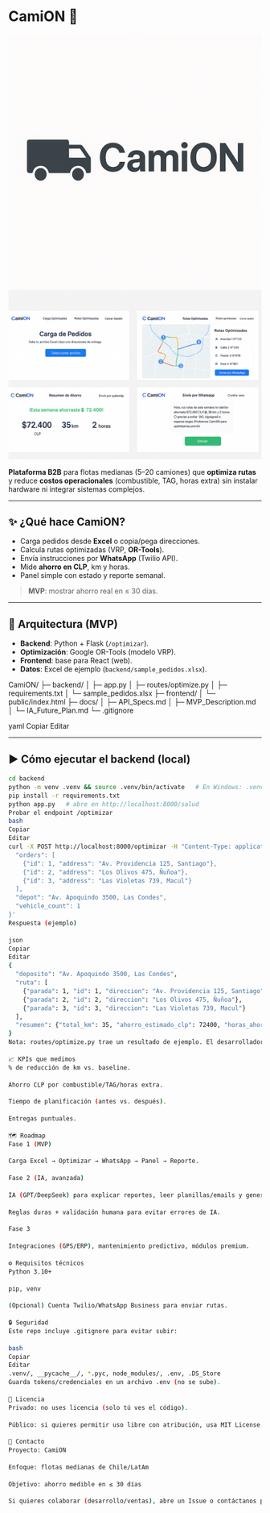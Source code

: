 # CamiON 🚛
![Logo de CamiON](logo.png)
![Mockup del MVP](mockup.png)


**Plataforma B2B** para flotas medianas (5–20 camiones) que **optimiza rutas** y reduce **costos operacionales** (combustible, TAG, horas extra) sin instalar hardware ni integrar sistemas complejos.

---

## ✨ ¿Qué hace CamiON?
- Carga pedidos desde **Excel** o copia/pega direcciones.
- Calcula rutas optimizadas (VRP, **OR-Tools**).
- Envía instrucciones por **WhatsApp** (Twilio API).
- Mide **ahorro en CLP**, km y horas.
- Panel simple con estado y reporte semanal.

> **MVP**: mostrar ahorro real en ≤ 30 días.

---

## 🧱 Arquitectura (MVP)
- **Backend**: Python + Flask (`/optimizar`).
- **Optimización**: Google OR-Tools (modelo VRP).
- **Frontend**: base para React (web).
- **Datos**: Excel de ejemplo (`backend/sample_pedidos.xlsx`).

CamiON/
├─ backend/
│ ├─ app.py
│ ├─ routes/optimize.py
│ ├─ requirements.txt
│ └─ sample_pedidos.xlsx
├─ frontend/
│ └─ public/index.html
├─ docs/
│ ├─ API_Specs.md
│ ├─ MVP_Description.md
│ └─ IA_Future_Plan.md
└─ .gitignore

yaml
Copiar
Editar

---

## ▶️ Cómo ejecutar el backend (local)
```bash
cd backend
python -m venv .venv && source .venv/bin/activate   # En Windows: .venv\Scripts\activate
pip install -r requirements.txt
python app.py   # abre en http://localhost:8000/salud
Probar el endpoint /optimizar
bash
Copiar
Editar
curl -X POST http://localhost:8000/optimizar -H "Content-Type: application/json" -d '{
  "orders": [
    {"id": 1, "address": "Av. Providencia 125, Santiago"},
    {"id": 2, "address": "Los Olivos 475, Ñuñoa"},
    {"id": 3, "address": "Las Violetas 739, Macul"}
  ],
  "depot": "Av. Apoquindo 3500, Las Condes",
  "vehicle_count": 1
}'
Respuesta (ejemplo)

json
Copiar
Editar
{
  "deposito": "Av. Apoquindo 3500, Las Condes",
  "ruta": [
    {"parada": 1, "id": 1, "direccion": "Av. Providencia 125, Santiago"},
    {"parada": 2, "id": 2, "direccion": "Los Olivos 475, Ñuñoa"},
    {"parada": 3, "id": 3, "direccion": "Las Violetas 739, Macul"}
  ],
  "resumen": {"total_km": 35, "ahorro_estimado_clp": 72400, "horas_ahorradas": 2}
}
Nota: routes/optimize.py trae un resultado de ejemplo. El desarrollador debe reemplazarlo por el modelo VRP real con OR-Tools.

📈 KPIs que medimos
% de reducción de km vs. baseline.

Ahorro CLP por combustible/TAG/horas extra.

Tiempo de planificación (antes vs. después).

Entregas puntuales.

🗺️ Roadmap
Fase 1 (MVP)

Carga Excel → Optimizar → WhatsApp → Panel → Reporte.

Fase 2 (IA, avanzada)

IA (GPT/DeepSeek) para explicar reportes, leer planillas/emails y generar mensajes.

Reglas duras + validación humana para evitar errores de IA.

Fase 3

Integraciones (GPS/ERP), mantenimiento predictivo, módulos premium.

⚙️ Requisitos técnicos
Python 3.10+

pip, venv

(Opcional) Cuenta Twilio/WhatsApp Business para enviar rutas.

🔒 Seguridad
Este repo incluye .gitignore para evitar subir:

bash
Copiar
Editar
.venv/, __pycache__/, *.pyc, node_modules/, .env, .DS_Store
Guarda tokens/credenciales en un archivo .env (no se sube).

📄 Licencia
Privado: no uses licencia (solo tú ves el código).

Público: si quieres permitir uso libre con atribución, usa MIT License.

🤝 Contacto
Proyecto: CamiON

Enfoque: flotas medianas de Chile/LatAm

Objetivo: ahorro medible en ≤ 30 días

Si quieres colaborar (desarrollo/ventas), abre un Issue o contáctanos por email.
